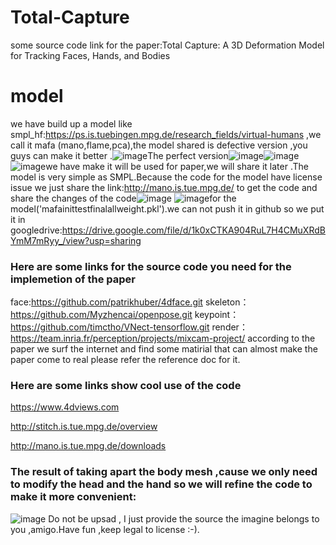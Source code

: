 # Total-Capture
some source code link for the paper:Total Capture: A 3D Deformation Model for  Tracking Faces, Hands, and Bodies
# model
we have build up a model like smpl_hf:https://ps.is.tuebingen.mpg.de/research_fields/virtual-humans ,we call it mafa (mano,flame,pca),the model shared is defective version ,you guys can make it better .![image](https://github.com/Myzhencai/Total-Capture/blob/master/moxing.png)The perfect version![image](https://github.com/Myzhencai/Total-Capture/blob/master/perfect.png)![image](https://github.com/Myzhencai/Total-Capture/blob/master/zuihou.png) ![image](https://github.com/Myzhencai/Total-Capture/blob/master/last.png)we have make it will be used for paper,we will share it later .The model is very simple as SMPL.Because the code for the model have license issue we just share the link:http://mano.is.tue.mpg.de/ to get the code and share the changes of the code![image](https://github.com/Myzhencai/Total-Capture/blob/master/model.png) ![image](https://github.com/Myzhencai/Total-Capture/blob/master/pca.png)for the model('mafainittestfinalallweight.pkl').we can not push it in github  so  we put it in googledrive:https://drive.google.com/file/d/1k0xCTKA904RuL7H4CMuXRdBYmM7mRyy_/view?usp=sharing
### Here are some links for the source code you need for the implemetion of the paper

face:https://github.com/patrikhuber/4dface.git
skeleton：https://github.com/Myzhencai/openpose.git
keypoint：https://github.com/timctho/VNect-tensorflow.git
render：https://team.inria.fr/perception/projects/mixcam-project/
according to the paper we surf the internet and find some matirial that can almost make the paper come to real 
please refer the reference doc for it.


### Here are some links show cool use of the code
https://www.4dviews.com

http://stitch.is.tue.mpg.de/overview

http://mano.is.tue.mpg.de/downloads


### The result of taking apart the body mesh ,cause we only need to modify the head and the hand so we will refine the code to make it more convenient:

![image](https://github.com/Myzhencai/Total-Capture/blob/master/2018-06-27%2019-48-24%E5%B1%8F%E5%B9%95%E6%88%AA%E5%9B%BE.png)
Do not be upsad , I just provide the source the imagine belongs to you ,amigo.Have fun ,keep legal to license :-).

